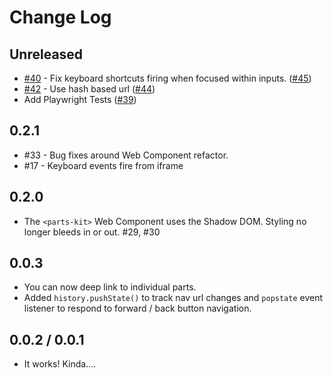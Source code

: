 # Change Log

## Unreleased
- [#40](https://github.com/vigetlabs/parts-kit/issues/40) - Fix keyboard shortcuts firing when focused within inputs. ([#45](https://github.com/vigetlabs/parts-kit/pull/45))
- [#42](https://github.com/vigetlabs/parts-kit/issues/42) - Use hash based url ([#44](https://github.com/vigetlabs/parts-kit/pull/44))
- Add Playwright Tests ([#39](https://github.com/vigetlabs/parts-kit/pull/39))

## 0.2.1
- #33 - Bug fixes around Web Component refactor.
- #17 - Keyboard events fire from iframe

## 0.2.0
- The `<parts-kit>` Web Component uses the Shadow DOM. Styling no longer bleeds in or out. #29, #30
## 0.0.3

- You can now deep link to individual parts.
- Added `history.pushState()` to track nav url changes and `popstate` event listener to respond to forward / back button navigation.

## 0.0.2 / 0.0.1

- It works! Kinda....
